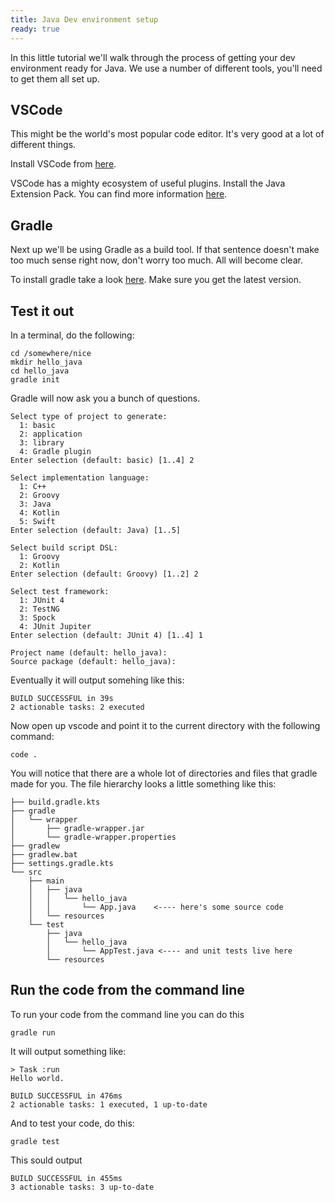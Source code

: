 ```yaml
---
title: Java Dev environment setup
ready: true
---
```


In this little tutorial we'll walk through the process of getting your dev environment ready for Java. We use a number of different tools, you'll need to get them all set up.

## VSCode

This might be the world's most popular code editor. It's very good at a lot of different things.

Install VSCode from [here](https://code.visualstudio.com/download).

VSCode has a mighty ecosystem of useful plugins. Install the Java Extension Pack. You can find more information [here](https://code.visualstudio.com/docs/languages/java).

## Gradle

Next up we'll be using Gradle as a build tool. If that sentence doesn't make too much sense right now, don't worry too much. All will become clear.

To install gradle take a look [here](https://gradle.org/install/). Make sure you get the latest version.

## Test it out

In a terminal, do the following:

```
cd /somewhere/nice
mkdir hello_java
cd hello_java
gradle init
```

Gradle will now ask you a bunch of questions.

```
Select type of project to generate:
  1: basic
  2: application
  3: library
  4: Gradle plugin
Enter selection (default: basic) [1..4] 2

Select implementation language:
  1: C++
  2: Groovy
  3: Java
  4: Kotlin
  5: Swift
Enter selection (default: Java) [1..5]

Select build script DSL:
  1: Groovy
  2: Kotlin
Enter selection (default: Groovy) [1..2] 2

Select test framework:
  1: JUnit 4
  2: TestNG
  3: Spock
  4: JUnit Jupiter
Enter selection (default: JUnit 4) [1..4] 1

Project name (default: hello_java):
Source package (default: hello_java):
```

Eventually it will output somehing like this:

```
BUILD SUCCESSFUL in 39s
2 actionable tasks: 2 executed
```

Now open up vscode and point it to the current directory with the following command:

```
code .
```

You will notice that there are a whole lot of directories and files that gradle made for you. The file hierarchy looks a little something like this:

```
├── build.gradle.kts
├── gradle
│   └── wrapper
│       ├── gradle-wrapper.jar
│       └── gradle-wrapper.properties
├── gradlew
├── gradlew.bat
├── settings.gradle.kts
└── src
    ├── main
    │   ├── java
    │   │   └── hello_java
    │   │       └── App.java    <---- here's some source code
    │   └── resources
    └── test
        ├── java
        │   └── hello_java
        │       └── AppTest.java <---- and unit tests live here
        └── resources
```

## Run the code from the command line

To run your code from the command line you can do this

```
gradle run
```

It will output something like:

```
> Task :run
Hello world.

BUILD SUCCESSFUL in 476ms
2 actionable tasks: 1 executed, 1 up-to-date
```

And to test your code, do this:

```
gradle test
```

This sould output

```
BUILD SUCCESSFUL in 455ms
3 actionable tasks: 3 up-to-date
```
